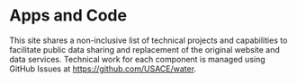 # Apps and Code

This site shares a non-inclusive list of technical projects and capabilities to facilitate public data sharing and replacement of the original website and data services. Technical work for each component is managed using GitHub Issues at https://github.com/USACE/water.
